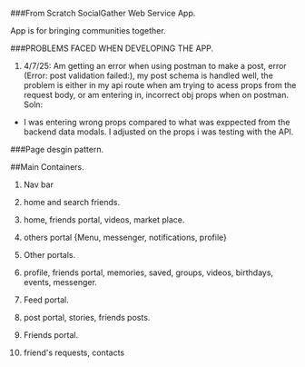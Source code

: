 ###From Scratch SocialGather Web Service App.

App is for bringing communities together.

###PROBLEMS FACED WHEN DEVELOPING THE APP.
1. 4/7/25: Am getting an error when using postman to make a post, error (Error: post validation failed:), my post schema is handled well, the problem is either in my api route when am trying to acess props from the request body, or am entering in, incorrect obj props when on postman.
  Soln:
 - I was entering wrong props compared to what was exppected from the backend data modals. I adjusted on the props i was testing with the API.

 ###Page desgin pattern.
 
 ##Main Containers.
 1. Nav bar
  1. home and search friends.
  2. home, friends portal, videos, market place.
  3. others portal {Menu, messenger, notifications, profile}
     
 2. Other portals.
  1. profile, friends portal, memories, saved, groups, videos, birthdays, events, messenger.
     
 3. Feed portal.
  1. post portal, stories, friends posts.
     
 4. Friends portal.
  1. friend's requests, contacts

 
